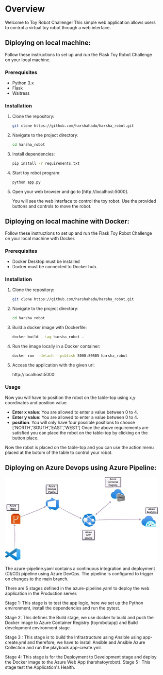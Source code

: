 # Overview

Welcome to Toy Robot Challenge! This simple web application allows users to control a virtual toy robot through a web interface.

## Diploying on local machine:

Follow these instructions to set up and run the Flask Toy Robot Challenge on your local machine.

### Prerequisites

- Python 3.x
- Flask
- Waitress

### Installation

1. Clone the repository:

    ```bash
    git clone https://github.com/harshahadu/harsha_robot.git
    ```

2. Navigate to the project directory:

    ```bash
    cd harsha_robot
    ```

3. Install dependencies:

    ```bash
    pip install -r requirements.txt
    ```

4. Start toy robot program:

    ```bash
    python app.py
    ```

5. Open your web browser and go to [http://localhost:5000].

   You will see the web interface to control the toy robot. Use the provided buttons and controls to move the robot.

## Diploying on local machine with Docker:

Follow these instructions to set up and run the Flask Toy Robot Challenge on your local machine with Docker.

### Prerequisites

- Docker Desktop must be installed
- Docker must be connected to Docker hub.

### Installation

1. Clone the repository:

    ```bash
    git clone https://github.com/harshahadu/harsha_robot.git
    ```

2. Navigate to the project directory:

    ```bash
    cd harsha_robot
    ```

3. Build a docker image with Dockerfile:

    ```bash
    docker build --tag harsha_robot .
    ```
4. Run the image locally in a Docker container:

    ```bash
    docker run --detach --publish 5000:50505 harsha_robot
    ```
5. Access the application with the given url:

     http://localhost:5000 

### Usage
Now you will have to position the robot on the table-top using x,y coordinates and position value.
- **Enter x value**: You are allowed to enter a value between 0 to 4.
- **Enter y value**: You are allowed to enter a value between 0 to 4.
- **position**: You will only have four possible positions to choose ['NORTH','SOUTH','EAST','WEST']
Once the above requirements are satisfied you can place the robot on the table-top by clicking on the button place.

Now the robot is placed on the table-top and you can use the action menu placed at the botom of the table to control your robot.


## Diploying on Azure Devops using Azure Pipeline:


![Azure DevOps](images/AzureDevops.jpg)



The azure-pipeline.yaml contains a continuous integration and deployment (CI/CD) pipeline using Azure DevOps. The pipeline is configured to trigger on changes to the main branch.


There are 5 stages defined in the azure-pipeline.yaml to deploy the web application in the Production server.

Stage 1: This stage is to test the app logic, here we set up the Python environment, install the dependencies and run the pytest.

Stage 2: This defines the Build stage, we use docker to build and push the Docker image to Azure Container Registry (toyrobotapp) and Build development environment stage.

Stage 3 : This stage is to build the Infrastructure using Ansible using app-create.yml and therefore, we have to install Ansible and Ansible Azure Collection and run the playbook app-create.yml.

Stage 4: This stage is for the Deployment to Development stage and deploy the Docker image to the Azure Web App (harshatoyrobot).
Stage 5 : This stage test the Application's Health.

